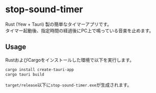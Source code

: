 # stop-sound-timer

Rust (Yew + Tauri) 製の簡単なタイマーアプリです。  
タイマー起動後、指定時間の経過後にPC上で鳴っている音楽を止めます。

## Usage

RustおよびCargoをインストールした環境で以下を実行します。

```bash
cargo install create-tauri-app
cargo tauri build
```

`target/release`以下に`stop-sound-timer.exe`が生成されます。
